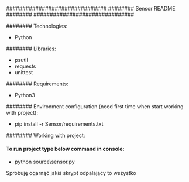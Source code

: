 ###############################
######## Sensor README ########
###############################

######## Technologies: 
- Python

######## Libraries:
- psutil 
- requests
- unittest

######## Requirements:
- Python3

######## Environment configuration (need first time when start working with project): 
- pip install -r Sensor/requirements.txt 

######## Working with project:      

#### To run project type below command in console:
- python source\sensor.py

Spróbuję ogarnąć jakiś skrypt odpalający to wszystko
